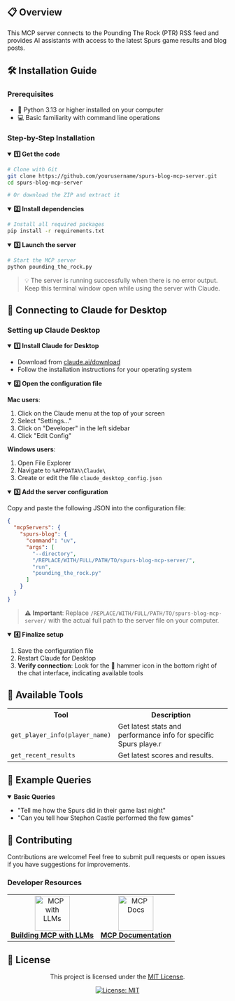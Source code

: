## 📋 Overview

This MCP server connects to the Pounding The Rock (PTR) RSS feed and provides AI assistants with access to the latest Spurs game results and blog posts.

## 🛠️ Installation Guide

### Prerequisites
- 🐍 Python 3.13 or higher installed on your computer
- 💻 Basic familiarity with command line operations

### Step-by-Step Installation

<details open>
<summary><b>1️⃣ Get the code</b></summary>

```bash
# Clone with Git
git clone https://github.com/yourusername/spurs-blog-mcp-server.git
cd spurs-blog-mcp-server

# Or download the ZIP and extract it
```
</details>

<details open>
<summary><b>2️⃣ Install dependencies</b></summary>

```bash
# Install all required packages
pip install -r requirements.txt
```
</details>

<details open>
<summary><b>3️⃣ Launch the server</b></summary>

```bash
# Start the MCP server
python pounding_the_rock.py
```

> 💡 The server is running successfully when there is no error output. Keep this terminal window open while using the server with Claude.
</details>

## 🔄 Connecting to Claude for Desktop

### Setting up Claude Desktop

<details open>
<summary><b>1️⃣ Install Claude for Desktop</b></summary>

- Download from [claude.ai/download](https://claude.ai/download)
- Follow the installation instructions for your operating system
</details>

<details open>
<summary><b>2️⃣ Open the configuration file</b></summary>

**Mac users**:
1. Click on the Claude menu at the top of your screen
2. Select "Settings..."
3. Click on "Developer" in the left sidebar
4. Click "Edit Config"

**Windows users**:
1. Open File Explorer
2. Navigate to `%APPDATA%\Claude\`
3. Create or edit the file `claude_desktop_config.json`
</details>

<details open>
<summary><b>3️⃣ Add the server configuration</b></summary>

Copy and paste the following JSON into the configuration file:

```json
{
  "mcpServers": {
    "spurs-blog": {
      "command": "uv",
      "args": [
        "--directory",
        "/REPLACE/WITH/FULL/PATH/TO/spurs-blog-mcp-server/",
        "run",
        "pounding_the_rock.py"
      ]
    }
  }
}
```

> ⚠️ **Important**: Replace `/REPLACE/WITH/FULL/PATH/TO/spurs-blog-mcp-server/` with the actual full path to the server file on your computer.

<details open>
<summary><b>4️⃣ Finalize setup</b></summary>

1. Save the configuration file
2. Restart Claude for Desktop
3. **Verify connection**: Look for the 🔨 hammer icon in the bottom right of the chat interface, indicating available tools
</details>

## 🧰 Available Tools

<div align="center">
  <table>
    <tr>
      <th>Tool</th>
      <th>Description</th>
    </tr>
    <tr>
      <td><code>get_player_info(player_name)</code></td>
      <td>Get latest stats and performance info for specific Spurs playe.r</td>
    </tr>
    <tr>
      <td><code>get_recent_results</code></td>
      <td>Get latest scores and results.</td>
    </tr>
    </table>
    </div>

## 💬 Example Queries

<details open>
<summary><b>Basic Queries</b></summary>

- "Tell me how the Spurs did in their game last night"
- "Can you tell how Stephon Castle performed the few games"
</details>

## 👥 Contributing

Contributions are welcome! Feel free to submit pull requests or open issues if you have suggestions for improvements.

### Developer Resources

<div align="center">
  <table>
    <tr>
      <td align="center">
        <a href="https://modelcontextprotocol.io/tutorials/building-mcp-with-llms">
          <img src="https://mintlify.s3.us-west-1.amazonaws.com/mcp/images/claude-desktop-mcp-plug-icon.svg" width="80" alt="MCP with LLMs"><br>
          <b>Building MCP with LLMs</b>
        </a>
      </td>
      <td align="center">
        <a href="https://modelcontextprotocol.io/docs/concepts/architecture">
          <img src="https://mintlify.s3.us-west-1.amazonaws.com/mcp/images/claude-desktop-mcp-hammer-icon.svg" width="80" alt="MCP Docs"><br>
          <b>MCP Documentation</b>
        </a>
      </td>
    </tr>
  </table>
</div>

## 📄 License

<div align="center">
  
  This project is licensed under the [MIT License](LICENSE).
  
  [![License: MIT](https://img.shields.io/badge/License-MIT-yellow.svg)](LICENSE)
  
</div>
